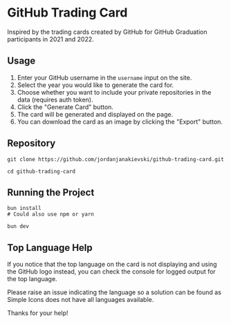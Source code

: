 # GitHub Trading Card

Inspired by the trading cards created by GitHub for GitHub Graduation participants in 2021 and 2022.

## Usage

1. Enter your GitHub username in the `username` input on the site.
1. Select the year you would like to generate the card for.
1. Choose whether you want to include your private repositories in the data (requires auth token).
1. Click the "Generate Card" button.
1. The card will be generated and displayed on the page.
1. You can download the card as an image by clicking the "Export" button.

## Repository

```
git clone https://github.com/jordanjanakievski/github-trading-card.git

cd github-trading-card
```

## Running the Project

```
bun install
# Could also use npm or yarn

bun dev
```

## Top Language Help

If you notice that the top language on the card is not displaying and using the GitHub logo instead, you can check the console for logged output for the top language.

Please raise an issue indicating the language so a solution can be found as Simple Icons does not have all languages available.

Thanks for your help!
